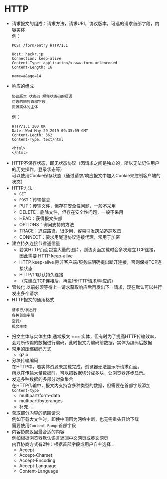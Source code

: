 # HTTP
- 请求报文的组成：请求方法，请求URI，协议版本，可选的请求首部字段，内容实体  
  例：
  ```http
  POST /form/entry HTTP/1.1

  Host: hackr.jp
  Connection: keep-alive
  Content-Type: application/x-www-form-urlencoded
  Content-Length: 16
  
  name=a&age=14
  ```
- 响应的组成   
  ```
  协议版本 状态码 解释状态码的短语  
  可选的响应首部字段  
  资源实体的主体  
  ```
  例：
  ```http
  HTTP/1.1 200 OK
  Date: Wed May 29 2019 09:35:09 GMT
  Content-Legth: 362
  Content-Type: text/html

  <html>
  </html>
  ```
- HTTP不保存状态，即无状态协议（因请求之间是独立的，所以无法记住用户的历史操作，登录状态等）  
  可以使用Cookie保存状态（通过请求/响应报文中加入Cookie来控制客户端的状态）
- HTTP方法
  * `GET`
  * `POST`：传输信息
  * PUT：传输文件，但存在安全性问题，一般不采用
  * DELETE：删除文件，但存在安全性问题，一般不采用
  * HEAD：获得报文头部
  * OPTIONS：询问支持的方法
  * TRACE：追踪路径，很少用，容易引发跨站追踪攻击
  * CONNECT：要求用隧道协议连接代理，常用于加密
- 建立持久连接节省通信量  
  * 若某HTTP页面包含大量的图片，则该页面加载时会多次建立TCP连接，因此需要 HTTP keep-alive  
  * HTTP keep-alive 除非客户端/服务端明确提出断开连接，否则保持TCP连接状态
  * HTTP/1.1默认持久连接
  * （先建立TCP连接后，再进行HTTP请求/响应的）
- 管线化
  以前必须等待上一请求获取响应后再发出下一请求，现在默认可以并行发出多个请求
- HTTP报文的通用格式
  ```
  请求行/状态行
  各种首部字段
  空行/
  报文主体
  ```
- 报文主体与实体主体
  通常报文 === 实体，但有时为了提高HTTP传输效率，会对所传输的数据进行编码，此时报文为编码前数据，实体为编码后数据
- 常用的压缩编码方式
  * gzip
- 分块传输编码  
  在HTTP中，若实体资源未加载完成，浏览器无法显示所请求页面。  
  所以在传输大量数据时，可以把数据切分成多块，让浏览器逐步显示。
- 发送多种数据的多部分对象集合  
  在HTTP传输中，报文内支持含多种类型的数据，但需要在首部字段添加`Content-type`
  * multipart/form-data
  * multipart/byteranges
  * 补充......
- 获取部分内容的范围请求  
  例如下载大文件时，即使中间因为网络中断，也无需重头开始下载    
  需要使用`Content-Range`首部字段
- 内容协商返回最合适的内容  
  例如根据浏览器默认语言返回中文网页或英文网页  
  内容协商方式有2种：根据首部字段或用户自主选择：
  * Accept
  * Accept-Charset
  * Accept-Encoding
  * Accept-Language
  * Content-Language